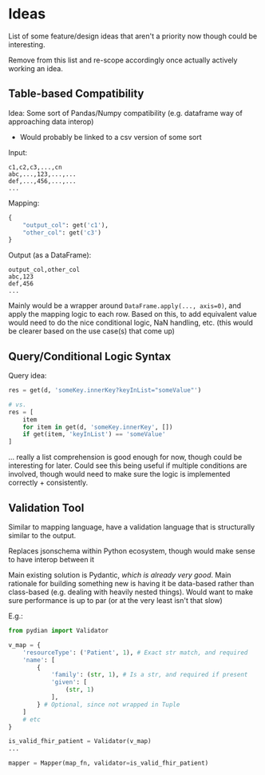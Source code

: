 
# Ideas

List of some feature/design ideas that aren't a priority now though could be interesting.

Remove from this list and re-scope accordingly once actually actively working an idea.

## Table-based Compatibility
Idea: Some sort of Pandas/Numpy compatibility (e.g. dataframe way of approaching data interop)
- Would probably be linked to a csv version of some sort

Input: 
```csv
c1,c2,c3,...,cn
abc,...,123,...,...
def,...,456,...,...
...
```

Mapping:
```python
{
    "output_col": get('c1'),
    "other_col": get('c3')
}
```

Output (as a DataFrame):
```csv
output_col,other_col
abc,123
def,456
...
```

Mainly would be a wrapper around `DataFrame.apply(..., axis=0)`, and apply the mapping logic to each row.
Based on this, to add equivalent value would need to do the nice conditional logic, NaN handling, etc.
(this would be clearer based on the use case(s) that come up)

## Query/Conditional Logic Syntax
Query idea:
```python
res = get(d, 'someKey.innerKey?keyInList="someValue"')

# vs.
res = [
    item
    for item in get(d, 'someKey.innerKey', [])
    if get(item, 'keyInList') == 'someValue'
]
```
... really a list comprehension is good enough for now, though could be interesting for later.
Could see this being useful if multiple conditions are involved, though would need to
make sure the logic is implemented correctly + consistently.

## Validation Tool
Similar to mapping language, have a validation language that is structurally similar to the output. 

Replaces jsonschema within Python ecosystem, though would make sense to have interop between it

Main existing solution is Pydantic, _which is already very good_. Main rationale for building something new
is having it be data-based rather than class-based (e.g. dealing with heavily nested things).
Would want to make sure performance is up to par (or at the very least isn't that slow)

E.g.:
```python
from pydian import Validator

v_map = {
    'resourceType': ('Patient', 1), # Exact str match, and required
    'name': [
        {
            'family': (str, 1), # Is a str, and required if present
            'given': [
                (str, 1)
            ],
        } # Optional, since not wrapped in Tuple
    ]
    # etc
}

is_valid_fhir_patient = Validator(v_map)
...

mapper = Mapper(map_fn, validator=is_valid_fhir_patient)
```
